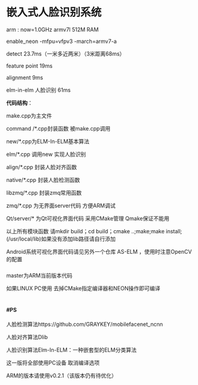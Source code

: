 # 嵌入式人脸识别系统

arm : now=1.0GHz armv7l  512M RAM 

 enable_neon  -mfpu=vfpv3 -march=armv7-a 

detect 23.7ms（一米多近两米）（3米距离68ms）

feature point 19ms

alignment 9ms

elm-in-elm 人脸识别 61ms

**代码结构**：

make.cpp为主文件

command /*.cpp封装函数 被make.cpp调用

new/*.cpp为ELM-In-ELM基本算法

elm/*.cpp 调用new 实现人脸识别

align/*.cpp 封装人脸对齐函数

native/*.cpp 封装人脸检测函数

libzmq/*.cpp 封装zmq常用函数

zmq/*.cpp 为无界面server代码 方便ARM调试

Qt/server/* 为Qt可视化界面代码 采用CMake管理 Qmake保证不能用

以上所有模块函数 请mkdir build；cd build；cmake ..;make;make install;(/usr/local/lib)如果没有添加lib路径请自行添加

Android系统可视化界面代码请见另外一个仓库 AS-ELM ，使用时注意OpenCV的配置



###
master为ARM当前版本代码

 如果LINUX PC使用 去掉CMake指定编译器和NEON操作即可编译



#

#### #PS

人脸检测算法https://github.com/GRAYKEY/mobilefacenet_ncnn

人脸对齐算法Dlib

人脸识别算法Elm-In-ELM：一种嵌套型的ELM分类算法

这一版将全部使用PC设备 取消编译选项

ARM的版本请使用v0.2.1（该版本仍有待优化）

###### 
